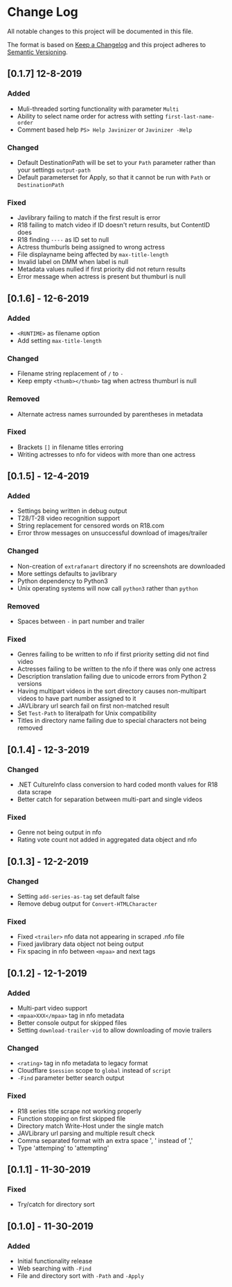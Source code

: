 # Change Log

All notable changes to this project will be documented in this file.

The format is based on [Keep a Changelog](http://keepachangelog.com/)
and this project adheres to [Semantic Versioning](http://semver.org/).

## [0.1.7] 12-8-2019
### Added
 - Muli-threaded sorting functionality with parameter `Multi`
 - Ability to select name order for actress with setting `first-last-name-order`
 - Comment based help `PS> Help Javinizer` or `Javinizer -Help`

### Changed
 - Default DestinationPath will be set to your `Path` parameter rather than your settings `output-path`
 - Default parameterset for Apply, so that it cannot be run with `Path` or `DestinationPath`

### Fixed
 - Javlibrary failing to match if the first result is error
 - R18 failing to match video if ID doesn't return results, but ContentID does
 - R18 finding `----` as ID set to null
 - Actress thumburls being assigned to wrong actress
 - File displayname being affected by `max-title-length`
 - Invalid label on DMM when label is null
 - Metadata values nulled if first priority did not return results
 - Error message when actress is present but thumburl is null

## [0.1.6] - 12-6-2019
### Added
 - `<RUNTIME>` as filename option
 - Add setting `max-title-length`

### Changed
 - Filename string replacement of `/` to `-`
 - Keep empty `<thumb></thumb>` tag when actress thumburl is null

### Removed
 - Alternate actress names surrounded by parentheses in metadata

### Fixed
 - Brackets `[]` in filename titles erroring
 - Writing actresses to nfo for videos with more than one actress

## [0.1.5] - 12-4-2019
### Added
 - Settings being written in debug output
 - T28/T-28 video recognition support
 - String replacement for censored words on R18.com
 - Error throw messages on unsuccessful download of images/trailer

### Changed
 - Non-creation of `extrafanart` directory if no screenshots are downloaded
 - More settings defaults to javlibrary
 - Python dependency to Python3
 - Unix operating systems will now call `python3` rather than `python`

 ### Removed
 - Spaces between ` - ` in  part number and trailer

### Fixed
 - Genres failing to be written to nfo if first priority setting did not find video
 - Actresses failing to be written to the nfo if there was only one actress
 - Description translation failing due to unicode errors from Python 2 versions
 - Having multipart videos in the sort directory causes non-multipart videos to have part number assigned to it
 - JAVLibrary url search fail on first non-matched result
 - Set `Test-Path` to literalpath for Unix compatibility
 - Titles in directory name failing due to special characters not being removed

## [0.1.4] - 12-3-2019
### Changed
 - .NET CultureInfo class conversion to hard coded month values for R18 data scrape
 - Better catch for separation between multi-part and single videos

### Fixed
 - Genre not being output in nfo
 - Rating vote count not added in aggregated data object and nfo

## [0.1.3] - 12-2-2019
### Changed
 - Setting `add-series-as-tag` set default false
 - Remove debug output for `Convert-HTMLCharacter`

### Fixed
 - Fixed `<trailer>` nfo data not appearing in scraped .nfo file
 - Fixed javlibrary data object not being output
 - Fix spacing in nfo between `<mpaa>` and next tags

## [0.1.2] - 12-1-2019
### Added
 - Multi-part video support
 - `<mpaa>XXX</mpaa>` tag in nfo metadata
 - Better console output for skipped files
 - Setting `download-trailer-vid` to allow downloading of movie trailers

### Changed
 - `<rating>` tag in nfo metadata to legacy format
 - Cloudflare `$session` scope to `global` instead of `script`
 - `-Find` parameter better search output

### Fixed
 - R18 series title scrape not working properly
 - Function stopping on first skipped file
 - Directory match Write-Host under the single match
 - JAVLibrary url parsing and multiple result check
 - Comma separated format with an extra space ', ' instead of ','
 - Type 'attemping' to 'attempting'

## [0.1.1] - 11-30-2019
### Fixed
 - Try/catch for directory sort

## [0.1.0] - 11-30-2019
### Added
 - Initial functionality release
 - Web searching with `-Find`
 - File and directory sort with `-Path` and `-Apply`

